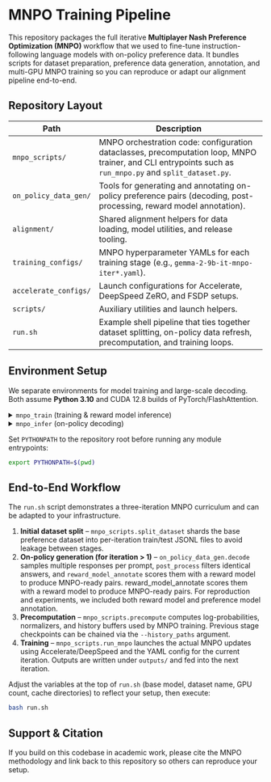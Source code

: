 # MNPO Training Pipeline

This repository packages the full iterative **Multiplayer Nash Preference Optimization (MNPO)** workflow that we used to fine-tune instruction-following language models with on-policy preference data. It bundles scripts for dataset preparation, preference data generation, annotation, and multi-GPU MNPO training so you can reproduce or adapt our alignment pipeline end-to-end.

[//]: # (## Key Features)

[//]: # (- **End-to-end alignment loop** – Automates dataset splitting, precomputation, MNPO training, and optional on-policy data refreshes across multiple iterations.)

[//]: # (- **Configurable infrastructure** – Includes ready-to-use Accelerate/DeepSpeed launch configs and per-iteration YAML training recipes targeting Gemma-2 instruction-tuned checkpoints.)

[//]: # (- **On-policy preference generation** – Provides decoding, post-processing, and reward-model scoring utilities for creating MNPO-ready binary preference datasets.)

[//]: # (- **Modular alignment utilities** – Reuses the shared `alignment` package for argument parsing, tokenizer handling, and adapter-aware checkpoint loading.)

## Repository Layout

| Path | Description |
| --- | --- |
| `mnpo_scripts/` | MNPO orchestration code: configuration dataclasses, precomputation loop, MNPO trainer, and CLI entrypoints such as `run_mnpo.py` and `split_dataset.py`. |
| `on_policy_data_gen/` | Tools for generating and annotating on-policy preference pairs (decoding, post-processing, reward model annotation). |
| `alignment/` | Shared alignment helpers for data loading, model utilities, and release tooling. |
| `training_configs/` | MNPO hyperparameter YAMLs for each training stage (e.g., `gemma-2-9b-it-mnpo-iter*.yaml`). |
| `accelerate_configs/` | Launch configurations for Accelerate, DeepSpeed ZeRO, and FSDP setups. |
| `scripts/` | Auxiliary utilities and launch helpers. |
| `run.sh` | Example shell pipeline that ties together dataset splitting, on-policy data refresh, precomputation, and training loops. |

## Environment Setup
We separate environments for model training and large-scale decoding. Both assume **Python 3.10** and CUDA 12.8 builds of PyTorch/FlashAttention.

<details>
<summary><code>mnpo_train</code> (training & reward model inference)</summary>

```bash
conda create -n mnpo_train python=3.10 -y
conda activate mnpo_train
pip install torch==2.7.0 torchvision==0.22.0 torchaudio==2.7.0 \
    --index-url https://download.pytorch.org/whl/cu128
pip install \
  https://github.com/Dao-AILab/flash-attention/releases/download/v2.8.0.post2/flash_attn-2.8.0.post2+cu12torch2.7cxx11abiFALSE-cp310-cp310-linux_x86_64.whl \
  numpy==1.26.4 \
  accelerate==0.29.2 \
  deepspeed==0.15.4 \
  transformers==4.44.2 \
  trl==0.9.6 \
  datasets==2.18.0 \
  huggingface-hub==0.23.2 \
  peft==0.7.1 \
  wandb
```
</details>

<details>
<summary><code>mnpo_infer</code> (on-policy decoding)</summary>

```bash
conda create -n mnpo_infer python=3.10 -y
conda activate mnpo_infer
pip install torch==2.7.0 torchvision==0.22.0 torchaudio==2.7.0 \
    --index-url https://download.pytorch.org/whl/cu128
pip install \
  vllm==0.9.0 \
  "transformers<4.54.0" \
  datasets==2.18.0 \
  https://github.com/Dao-AILab/flash-attention/releases/download/v2.8.0.post2/flash_attn-2.8.0.post2+cu12torch2.7cxx11abiFALSE-cp310-cp310-linux_x86_64.whl \
  numpy==1.26.4 \
  deepspeed==0.15.4 \
  https://download.pytorch.org/whl/cu128/flashinfer/flashinfer_python-0.2.5%2Bcu128torch2.7-cp38-abi3-linux_x86_64.whl \
  more_itertools
```
</details>

Set `PYTHONPATH` to the repository root before running any module entrypoints:

```bash
export PYTHONPATH=$(pwd)
```

## End-to-End Workflow
The `run.sh` script demonstrates a three-iteration MNPO curriculum and can be adapted to your infrastructure.

1. **Initial dataset split** – `mnpo_scripts.split_dataset` shards the base preference dataset into per-iteration train/test JSONL files to avoid leakage between stages.
2. **On-policy generation (for iteration &gt; 1)** – `on_policy_data_gen.decode` samples multiple responses per prompt, `post_process` filters identical answers, and `reward_model_annotate` scores them with a reward model to produce MNPO-ready pairs. reward_model_annotate scores them with a reward model to produce MNPO-ready pairs. For reproduction and experiments, we included both reward model and preference model annotation.
3. **Precomputation** – `mnpo_scripts.precompute` computes log-probabilities, normalizers, and history buffers used by MNPO training. Previous stage checkpoints can be chained via the `--history_paths` argument.
4. **Training** – `mnpo_scripts.run_mnpo` launches the actual MNPO updates using Accelerate/DeepSpeed and the YAML config for the current iteration. Outputs are written under `outputs/` and fed into the next iteration.

Adjust the variables at the top of `run.sh` (base model, dataset name, GPU count, cache directories) to reflect your setup, then execute:

```bash
bash run.sh
```

## Support & Citation
If you build on this codebase in academic work, please cite the MNPO methodology and link back to this repository so others can reproduce your setup.
